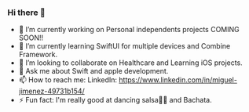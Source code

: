 ### Hi there 👋
- 🔭 I’m currently working on Personal independents projects COMING SOON!!
- 🌱 I’m currently learning SwiftUI for multiple devices and Combine Framework.
- 👯 I’m looking to collaborate on Healthcare and Learning iOS projects.
- 💬 Ask me about Swift and apple development.
- 📫 How to reach me: LinkedIn: https://www.linkedin.com/in/miguel-jimenez-49731b154/
- ⚡ Fun fact: I'm really good at dancing salsa🕺🏽 and Bachata.
<!--
**chamuel51/chamuel51** is a ✨ _special_ ✨ repository because its `README.md` (this file) appears on your GitHub profile.

Here are some ideas to get you started:

- 🔭 I’m currently working on ...
- 🌱 I’m currently learning ...
- 👯 I’m looking to collaborate on ...
- 🤔 I’m looking for help with ...
- 💬 Ask me about ...
- 📫 How to reach me: ...
- 😄 Pronouns: ...
- ⚡ Fun fact: ...
-->
